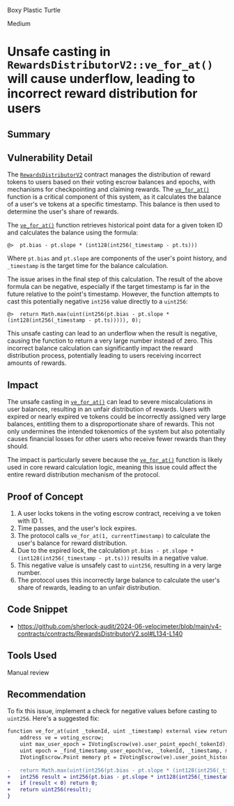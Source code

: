 Boxy Plastic Turtle

Medium

# Unsafe casting in `RewardsDistributorV2::ve_for_at()` will cause underflow, leading to incorrect reward distribution for users

## Summary
 
## Vulnerability Detail

The [`RewardsDistributorV2`](https://github.com/sherlock-audit/2024-06-velocimeter/blob/main/v4-contracts/contracts/RewardsDistributorV2.sol) contract manages the distribution of reward tokens to users based on their voting escrow balances and epochs, with mechanisms for checkpointing and claiming rewards. The [`ve_for_at()`](https://github.com/sherlock-audit/2024-06-velocimeter/blob/main/v4-contracts/contracts/RewardsDistributorV2.sol#L134-L140) function is a critical component of this system, as it calculates the balance of a user's ve tokens at a specific timestamp. This balance is then used to determine the user's share of rewards.

The [`ve_for_at()`](https://github.com/sherlock-audit/2024-06-velocimeter/blob/main/v4-contracts/contracts/RewardsDistributorV2.sol#L134-L140) function retrieves historical point data for a given token ID and calculates the balance using the formula:

```solidity
@>  pt.bias - pt.slope * (int128(int256(_timestamp - pt.ts)))
```

Where `pt.bias` and `pt.slope` are components of the user's point history, and `_timestamp` is the target time for the balance calculation.

The issue arises in the final step of this calculation. The result of the above formula can be negative, especially if the target timestamp is far in the future relative to the point's timestamp. However, the function attempts to cast this potentially negative `int256` value directly to a `uint256`:

```solidity
@>  return Math.max(uint(int256(pt.bias - pt.slope * (int128(int256(_timestamp - pt.ts))))), 0);
```

This unsafe casting can lead to an underflow when the result is negative, causing the function to return a very large number instead of zero. This incorrect balance calculation can significantly impact the reward distribution process, potentially leading to users receiving incorrect amounts of rewards.

## Impact
The unsafe casting in [`ve_for_at()`](https://github.com/sherlock-audit/2024-06-velocimeter/blob/main/v4-contracts/contracts/RewardsDistributorV2.sol#L134-L140) can lead to severe miscalculations in user balances, resulting in an unfair distribution of rewards. Users with expired or nearly expired ve tokens could be incorrectly assigned very large balances, entitling them to a disproportionate share of rewards. This not only undermines the intended tokenomics of the system but also potentially causes financial losses for other users who receive fewer rewards than they should.

The impact is particularly severe because the [`ve_for_at()`](https://github.com/sherlock-audit/2024-06-velocimeter/blob/main/v4-contracts/contracts/RewardsDistributorV2.sol#L134-L140) function is likely used in core reward calculation logic, meaning this issue could affect the entire reward distribution mechanism of the protocol.

## Proof of Concept
1. A user locks tokens in the voting escrow contract, receiving a ve token with ID 1.
2. Time passes, and the user's lock expires.
3. The protocol calls `ve_for_at(1, currentTimestamp)` to calculate the user's balance for reward distribution.
4. Due to the expired lock, the calculation `pt.bias - pt.slope * (int128(int256(_timestamp - pt.ts)))` results in a negative value.
5. This negative value is unsafely cast to `uint256`, resulting in a very large number.
6. The protocol uses this incorrectly large balance to calculate the user's share of rewards, leading to an unfair distribution.

## Code Snippet
- https://github.com/sherlock-audit/2024-06-velocimeter/blob/main/v4-contracts/contracts/RewardsDistributorV2.sol#L134-L140

## Tools Used
Manual review

## Recommendation
To fix this issue, implement a check for negative values before casting to `uint256`. Here's a suggested fix:

```diff
function ve_for_at(uint _tokenId, uint _timestamp) external view returns (uint) {
    address ve = voting_escrow;
    uint max_user_epoch = IVotingEscrow(ve).user_point_epoch(_tokenId);
    uint epoch = _find_timestamp_user_epoch(ve, _tokenId, _timestamp, max_user_epoch);
    IVotingEscrow.Point memory pt = IVotingEscrow(ve).user_point_history(_tokenId, epoch);
    
-   return Math.max(uint(int256(pt.bias - pt.slope * (int128(int256(_timestamp - pt.ts))))), 0);
+   int256 result = int256(pt.bias - pt.slope * int128(int256(_timestamp - pt.ts)));
+   if (result < 0) return 0;
+   return uint256(result);
}
```
